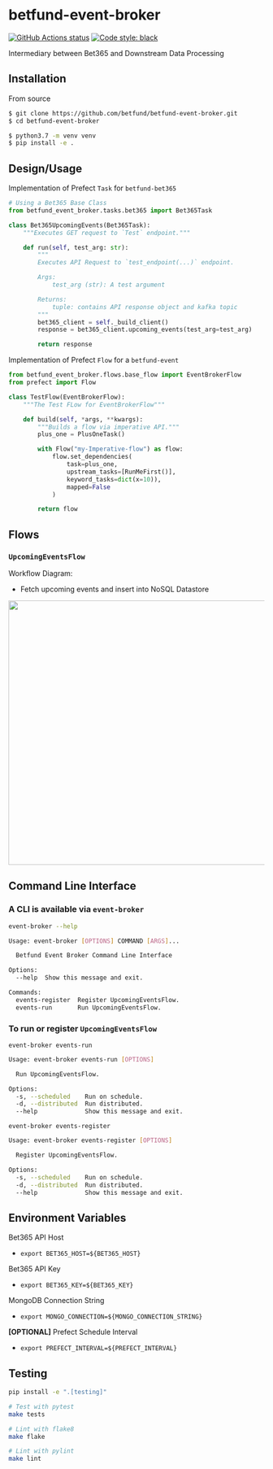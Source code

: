 # betfund-event-broker

<a href="https://github.com/betfund/betfund-event-broker"><img alt="GitHub Actions status" src="https://github.com/betfund/betfund-event-broker/workflows/Betfund%20Event%20Broker/badge.svg?"></a>
<a href="https://github.com/psf/black"><img alt="Code style: black" src="https://img.shields.io/badge/code%20style-black-000000.svg"></a>

Intermediary between Bet365 and Downstream Data Processing

## Installation

From source
```bash
$ git clone https://github.com/betfund/betfund-event-broker.git
$ cd betfund-event-broker

$ python3.7 -m venv venv
$ pip install -e .
```

## Design/Usage
Implementation of Prefect `Task` for `betfund-bet365`
```python
# Using a Bet365 Base Class
from betfund_event_broker.tasks.bet365 import Bet365Task

class Bet365UpcomingEvents(Bet365Task):
    """Executes GET request to `Test` endpoint."""

    def run(self, test_arg: str):
        """
        Executes API Request to `test_endpoint(...)` endpoint.

        Args:
            test_arg (str): A test argument

        Returns:
            tuple: contains API response object and kafka topic
        """
        bet365_client = self._build_client()
        response = bet365_client.upcoming_events(test_arg=test_arg)

        return response
```

Implementation of Prefect `Flow` for a `betfund-event`
```python
from betfund_event_broker.flows.base_flow import EventBrokerFlow
from prefect import Flow

class TestFlow(EventBrokerFlow):
    """The Test FLow for EventBrokerFlow"""

    def build(self, *args, **kwargs):
        """Builds a flow via imperative API."""
        plus_one = PlusOneTask()

        with Flow("my-Imperative-flow") as flow:
            flow.set_dependencies(
                task=plus_one,
                upstream_tasks=[RunMeFirst()],
                keyword_tasks=dict(x=10)),
                mapped=False
            )

        return flow
```

## Flows
### `UpcomingEventsFlow`

Workflow Diagram:
* Fetch upcoming events and insert into NoSQL Datastore

<p align="center">
  <img width="566", height="520" src="https://imgur.com/TQOT11f.png">


## Command Line Interface
### A CLI is available via `event-broker`
```bash
event-broker --help

Usage: event-broker [OPTIONS] COMMAND [ARGS]...

  Betfund Event Broker Command Line Interface

Options:
  --help  Show this message and exit.

Commands:
  events-register  Register UpcomingEventsFlow.
  events-run       Run UpcomingEventsFlow.
```

### To run or register `UpcomingEventsFlow`
`event-broker events-run`
```bash
Usage: event-broker events-run [OPTIONS]

  Run UpcomingEventsFlow.

Options:
  -s, --scheduled    Run on schedule.
  -d, --distributed  Run distributed.
  --help             Show this message and exit.
```

`event-broker events-register`
```bash
Usage: event-broker events-register [OPTIONS]

  Register UpcomingEventsFlow.

Options:
  -s, --scheduled    Run on schedule.
  -d, --distributed  Run distributed.
  --help             Show this message and exit.
```

## Environment Variables

Bet365 API Host
- `export BET365_HOST=${BET365_HOST}`

Bet365 API Key
- `export BET365_KEY=${BET365_KEY}`

MongoDB Connection String
- `export MONGO_CONNECTION=${MONGO_CONNECTION_STRING}`

**[OPTIONAL]** Prefect Schedule Interval
- `export PREFECT_INTERVAL=${PREFECT_INTERVAL}`


## Testing
```bash
pip install -e ".[testing]"

# Test with pytest
make tests

# Lint with flake8
make flake

# Lint with pylint
make lint
```
